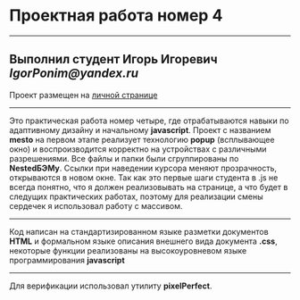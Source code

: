 # Проектная работа номер 4
___________________________
## Выполнил студент Игорь Игоревич _IgorPonim@yandex.ru_
Проект размещен на [личной странице](https://igorponim.github.io/mesto/)
_________________________

Это практическая работа номер четыре, где отрабатываются навыки по адаптивному дизайну и начальному **javascript**. Проект с названием **mesto** на первом этапе реализует технологию **popup** (всплывающее окно) и воспроизводится корректно на устройствах с различными разрешениями. 
Все файлы и папки были сгруппированы по **NestedБЭМу**. Ссылки при наведении курсора меняют прозрачность, открываются в новом окне. 
Так как это первые шаги студента в .js не всегда понятно, что я должен реализовывать на странице, а что будет в следущих практических работах, поэтому для реализации смены сердечек я использовал работу с массивом.

___________________________
Код написан на cтандартизированном языке разметки документов **HTML**  и формальном языке описания внешнего вида документа **.css**, некоторые функции реализованы на высокоуровневом языке программирования **javascript**
___________________________

Для верификации использовал утилиту **pixelPerfect**.
